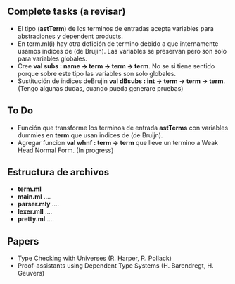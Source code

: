 
**Complete tasks (a revisar)**
--------------------------------
   * El tipo (**astTerm**) de los terminos de entradas acepta variables para abstraciones y dependent products.
   * En term.ml(i) hay otra defición de termino debido a que internamente usamos indices de (de Brujin). Las variables se preservan pero son solo para variables globales.
   * Cree **val subs : name -> term -> term -> term**. No se si tiene sentido porque sobre este tipo las variables son solo globales.
   * Sustitución de indices deBrujin **val dBsubs : int -> term -> term -> term**.(Tengo algunas dudas, cuando pueda generare pruebas)


**To Do** 
---------
   * Función que transforme los terminos de entrada **astTerms** con variables dummies en **term** que usan indices de (de Bruijn).
   * Agregar funcion **val whnf : term -> term** que lleve un termino a Weak Head Normal Form. (In progress) 


**Estructura de archivos**
--------------------------
   * **term.ml** 
   * **main.ml** ....
   * **parser.mly** ....
   * **lexer.mll**  ....
   * **pretty.ml**  ....

**Papers**
----------
   * Type Checking with Universes (R. Harper, R. Pollack)
   * Proof-assistants using Dependent Type Systems (H. Barendregt, H. Geuvers)
